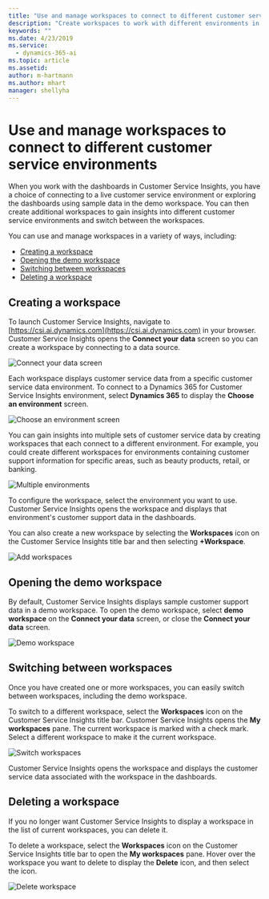 ```yaml
---
title: "Use and manage workspaces to connect to different customer service environments"
description: "Create workspaces to work with different environments in your customer service system."
keywords: ""
ms.date: 4/23/2019
ms.service:
  - dynamics-365-ai
ms.topic: article
ms.assetid: 
author: m-hartmann
ms.author: mhart
manager: shellyha
---
```


# Use and manage workspaces to connect to different customer service environments

When you work with the dashboards in Customer Service Insights, you have a choice of connecting to a live customer service environment or exploring the dashboards using sample data in the demo workspace. You can then create additional workspaces to gain insights into different customer service environments and switch between the workspaces.

You can use and manage workspaces in a variety of ways, including:

* [Creating a workspace](#creating-a-workspace)
* [Opening the demo workspace](#opening-the-demo-workspace)
* [Switching between workspaces](#switching-between-workspaces)
* [Deleting a workspace](#deleting-a-workspace)

## Creating a workspace

To launch Customer Service Insights, navigate to [https://csi.ai.dynamics.com](https://csi.ai.dynamics.com) in your browser. Customer Service Insights opens the **Connect your data** screen so you can create a workspace by connecting to a data source.

![Connect your data screen](media/connect-data.png)

Each workspace displays customer service data from a specific customer service data environment. To connect to a Dynamics 365 for Customer Service Insights environment, select **Dynamics 365** to display the **Choose an environment** screen.

![Choose an environment screen](media/choose-environment.png)

You can gain insights into multiple sets of customer service data by creating workspaces that each connect to a different environment. For example, you could create different workspaces for environments containing customer support information for specific areas, such as beauty products, retail, or banking.

![Multiple environments](media/multiple-environments.png)

To configure the workspace, select the environment you want to use. Customer Service Insights opens the workspace and displays that environment's customer support data in the dashboards.

You can also create a new workspace by selecting the **Workspaces** icon on the Customer Service Insights title bar and then selecting **+Workspace**.

  ![Add workspaces](media/add-workspace.png)

## Opening the demo workspace

By default, Customer Service Insights displays sample customer support data in a demo workspace. To open the demo workspace, select **demo workspace** on the **Connect your data** screen, or close the **Connect your data** screen.

![Demo workspace](media/demo-workspace.png)

## Switching between workspaces

Once you have created one or more workspaces, you can easily switch between workspaces, including the demo workspace.

To switch to a different workspace, select the **Workspaces** icon on the Customer Service Insights title bar. Customer Service Insights opens the **My workspaces** pane. The current workspace is marked with a check mark. Select a different workspace to make it the current workspace.

![Switch workspaces](media/switch-workspaces.png)

Customer Service Insights opens the workspace and displays the customer service data associated with the workspace in the dashboards.

## Deleting a workspace

If you no longer want Customer Service Insights to display a workspace in the list of current workspaces, you can delete it.

To delete a workspace, select the **Workspaces** icon on the Customer Service Insights title bar to open the **My workspaces** pane. Hover over the workspace you want to delete to display the **Delete** icon, and then select the icon.

![Delete workspace](media/delete-workspace.png)
<!---
## Sharing a workspace

If you want other users to have access to your workspace, you can share it.

To share a workspace, select the **Workspaces** icon on the Customer Service Insights title bar to open the **My workspaces** pane. Hover over the workspace you want to delete to display the **Share** icon, and then select the icon.

![Share workspace](media/share-workspace.png)

On the **Share** tab of the **Share this workspace** dialog box, enter the email address of a user to share the workspace.

1.	Users can see sharing icon from my workspaces
2.	Add email address (within the tenant)
3.	Optional message
4.	Share will send user an email with link to access
5.	To access shared workspace user would need a license 

Managing access to workspaces

1.	See users with access
2.	Ability to revoke access 
3.	Learn more page about roles and permissions, it’s a fwlink that we can link to this specific documentation page. 

•	Owner: creator of a workspace. 
 o	Every user who’s using our product before the sharing feature are owners of their workspaces.
 o	They can manage access for their workspaces.
•	Viewer: new read-only role introduced with the sharing feature. 
 o	They can access workspaces created and shared by the owner. 
 o	They will need a CSI license to see the workspace.
 o	They cannot customize any settings or contribute to any AI feedback on the Topics page.

-->